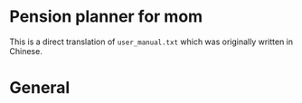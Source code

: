 # Pension planner for mom

This is a direct translation of `user_manual.txt` which was originally written in Chinese.

# General


